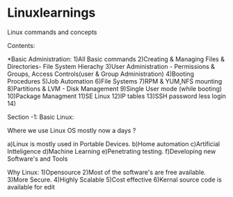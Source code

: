 # Linuxlearnings
Linux commands and concepts


Contents:

*Basic Administration:
1)All Basic commands
2)Creating & Managing Files & Directories- File System Hierachy
3)User Administration - Permissions & Groups, Access Controls(user & Group Administration)
4)Booting Procedures
5)Job Automation
6)File Systems
7)RPM & YUM,NFS mounting
8)Partitions & LVM - Disk Management
9)Single User mode (while booting)
10)Package Managment
11)SE Linux
12)IP tables
13)SSH password less login 
14)





Section -1:
Basic Linux:

Where we use Linux OS mostly now a days ?

a)Linux is mostly used in Portable Devices.
b)Home automation
c)Artificial Intteligence
d)Machine Learning
e)Penetrating testing.
f)Developing new Software's and Tools

Why Linux:
1)Opensource
2)Most of the software's are free available.
3)More Secure.
4)Highly Scalable
5)Cost effective
6)Kernal source code is available for edit








